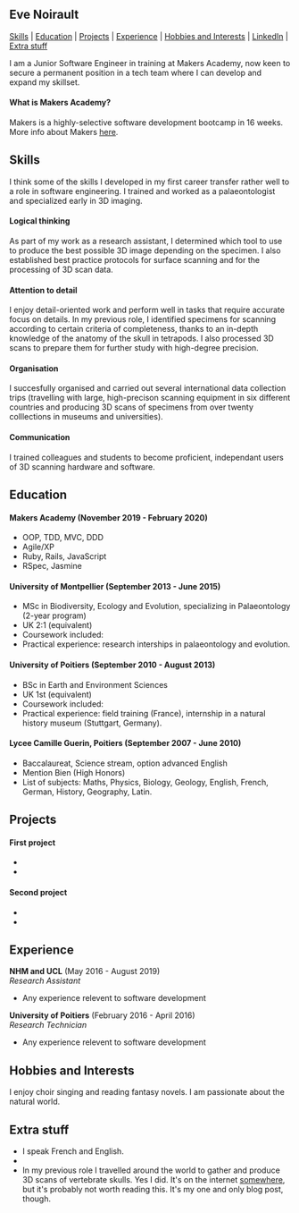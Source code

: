 ## Eve Noirault
[Skills](#skills) | [Education](#education) | [Projects](#projects) |  [Experience](#experience) | [Hobbies and Interests](#hobbies-and-interests) | [LinkedIn](https://www.linkedin.com/in/eve-noirault-251489a5) | [Extra stuff](#extra-stuff)

I am a Junior Software Engineer in training at Makers Academy, now keen to secure a permanent position in a tech team where I can develop and expand my skillset.


#### What is Makers Academy?
Makers is a highly-selective software development bootcamp in 16 weeks. More info about Makers [here](https://makers.tech/).


## Skills

I think some of the skills I developed in my first career transfer rather well to a role in software engineering. I trained and worked as a palaeontologist and specialized early in 3D imaging.

#### Logical thinking

As part of my work as a research assistant, I determined which tool to use to produce the best possible 3D image depending on the specimen. I also established best practice protocols for surface scanning and for the processing of 3D scan data.

#### Attention to detail

I enjoy detail-oriented work and perform well in tasks that require accurate focus on details. In my previous role, I identified specimens for scanning according to certain criteria of completeness, thanks to an in-depth knowledge of the anatomy of the skull in tetrapods. I also processed 3D scans to prepare them for further study with high-degree precision.

#### Organisation

I succesfully organised and carried out several international data collection trips (travelling with large, high-precison scanning equipment in six different countries and producing 3D scans of specimens from over twenty colllections in museums and universities).

#### Communication

I trained colleagues and students to become proficient, independant users of 3D scanning hardware and software.

## Education

#### Makers Academy (November 2019 - February 2020)

- OOP, TDD, MVC, DDD
- Agile/XP
- Ruby, Rails, JavaScript
- RSpec, Jasmine

#### University of Montpellier (September 2013 - June 2015)

- MSc in Biodiversity, Ecology and Evolution, specializing in Palaeontology (2-year program)
- UK 2:1 (equivalent)
- Coursework included:
- Practical experience: research interships in palaeontology and evolution.

#### University of Poitiers (September 2010 - August 2013)

- BSc in Earth and Environment Sciences
- UK 1st (equivalent)
- Coursework included:
- Practical experience: field training (France), internship in a natural history museum (Stuttgart, Germany).

#### Lycee Camille Guerin, Poitiers (September 2007 - June 2010)

- Baccalaureat, Science stream, option advanced English
- Mention Bien (High Honors) 
- List of subjects: Maths, Physics, Biology, Geology, English, French, German, History, Geography, Latin.

## Projects

#### First project

- 
- 

#### Second project

-
-

## Experience

**NHM and UCL** (May 2016 - August 2019)    
*Research Assistant*  
- Any experience relevent to software development

**University of Poitiers** (February 2016 - April 2016)   
*Research Technician*  
- Any experience relevent to software development

## Hobbies and Interests

I enjoy choir singing and reading fantasy novels. I am passionate about the natural world.

## Extra stuff

- I speak French and English.
- 
- In my previous role I travelled around the world to gather and produce 3D scans of vertebrate skulls. Yes I did. It's on the internet [somewhere](https://www.goswamilab.com/single-post/2018/09/05/A-Megaptera-Mission-Recipe-for-scanning-a-humpback-whale-skull), but it's probably not worth reading this. It's my one and only blog post, though.
